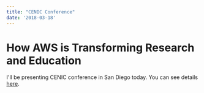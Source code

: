 ```yaml
---
title: "CENIC Conference"
date: '2018-03-18'
---
```

# How AWS is Transforming Research and Education
I'll be presenting CENIC conference in San Diego today.
You can see details [here](https://events.cenic.org/march-2019/program).
